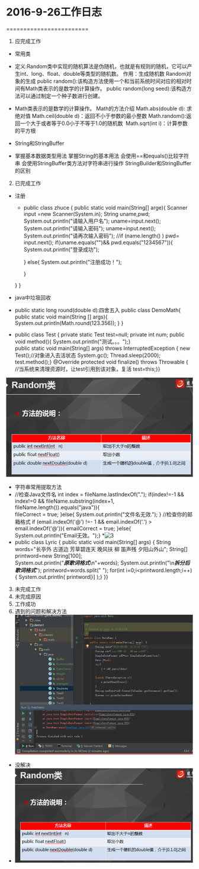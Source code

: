 # 2016-9-26工作日志
========================

 1. 应完成工作
 * 常用类
 
 *  定义:Random类中实现的随机算法是伪随机，也就是有规则的随机，它可以产生int、long、float、double等类型的随机数。
   作用：生成随机数
   Random对象的生成
   public  random():该构造方法使用一个和当前系统时间对应的相对时间有Math类表示的是数学的计算操作。
   public random(long seed):该构造方法可以通过制定一个种子数进行创建。
   
 * Math类表示的是数学的计算操作。
   Math的方法介绍
   Math.abs(double d):  求绝对值
   Math.ceil(double d)：返回不小于参数的最小整数
   Math.random():返回一个大于或者等于0.0小于不等于1.0的随机数 
   Math.sqrt(int i)：计算参数的平方根
  
  * String和StringBuffer
  
  * 掌握基本数据类型用法
    掌握String的基本用法
    会使用==和equals()比较字符串
    会使用StringBuffer类方法对字符串进行操作
    StringBuilder和StringBuffer的区别




 
 2. 已完成工作
  * 注册
     *  public class zhuce {
        public static void main(String[] arge){
        Scanner input =new Scanner(System.in);
        String uname,pwd;
        System.out.println("请输入用户名");
        uname=input.next();
        System.out.println("请输入密码");
        uname=input.next();
        System.out.println("请再次输入密码");
        //if (name.length() )
        pwd= input.next();
        if(uname.equals("")&& pwd.equals("1234567")){
            System.out.println("登录成功");


        }
        else{
            System.out.println("注册成功！");

        }

      }
      }
  * java中垃圾回收
  * public static long round(double d):四舍五入
   public class DemoMath{
      public static void main(String [] args){
		System.out.println(Math.round(123.356));
  	}
   }  
   * public class Test {
	private static Test test=null;
	private int num;
	public void method(){
		System.out.println("测试。。。");}	
	public static void main(String[] args) throws InterruptedException 	{
		new Test();//对象进入去活状态
		System.gc();
		Thread.sleep(2000);
		test.method();}
	@Override
	protected void finalize() throws Throwable {
		//当系统来清理资源时，让test引用到该对象，复活
		test=this;}}
    
![2](Random.png)
* 字符串常用提取方法
* //检查Java文件名
    int index = fileName.lastIndexOf(".");
    if(index!=-1 && index!=0 && 
          fileName.substring(index+1, fileName.length()).equals("java")){   
	 fileCorrect = true;
     }else{
	System.out.println("文件名无效.");
     }
//检查你的邮箱格式
    if (email.indexOf('@') !=- 1 && email.indexOf('.')  > 
    email.indexOf('@')){
	 emailCorrect = true;
    }else{
  System.out.println("Email无效。");}
*![3](符串拆分.png)
* public class Lyric {
    	public static void main(String[] args) {
        String words="长亭外 古道边 芳草碧连天 晚风扶 柳
		   笛声残 夕阳山外山";
        String[] printword=new String[100];		
        System.out.println("***原歌词格式***\n"+words);
        System.out.println("\n***拆分后歌词格式***");
        printword=words.split(" "); 
		   for(int i=0;i<printword.length;i++){
        		System.out.println( printword[i] );}	}}


 3. 未完成工作
 4. 未完成原因
 5. 工作成功
 6. 遇到的问题和解决方法
 ![1](时间错误.png)
 * 没解决
 * ![2](Random.png)
